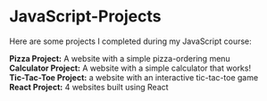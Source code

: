 # JavaScript-Projects
Here are some projects I completed during my JavaScript course:

<strong>Pizza Project:</strong> A website with a simple pizza-ordering menu
<br>
<strong>Calculator Project:</strong> A website with a simple calculator that works!
<br>
<strong>Tic-Tac-Toe Project:</strong> a website with an interactive tic-tac-toe game
<br>
<strong>React Project:</strong> 4 websites built using React
